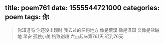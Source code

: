 title: poem761
date: 1555544721000
categories: poem
tags: 你
---
> 你知道吗
你还没出现时
我去过的任何地方
像是荒漠
像是泽国
又像是盐碱地
早安
孤独小美
格致别趣
六点起床第761天 迟到76天